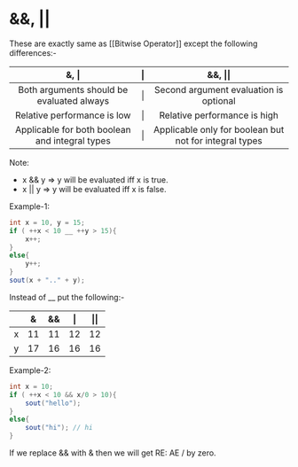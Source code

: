 # &&, ||

These are exactly same as [[Bitwise Operator]] except the following differences:-

|                     &, \|                      | \|  |                        &&, \|\|                        |
| :--------------------------------------------: | :-: | :----------------------------------------------------: |
|   Both arguments should be evaluated always    | \|  |         Second argument evaluation is optional         |
|          Relative performance is low           | \|  |              Relative performance is high              |
| Applicable for both boolean and integral types | \|  | Applicable only for boolean but not for integral types |

Note: 
*  x && y => y will be evaluated iff x is true.
*  x || y => y will be evaluated iff x is false.

Example-1:

```java
int x = 10, y = 15;
if ( ++x < 10 __ ++y > 15){
	x++;
}
else{
	y++;
}
sout(x + ".." + y);
```
Instead of __ put the following:-

|     |  &  | &&  | \|  | \|\| |
| :-: | :-: | :-: | :-: | :--: |
|  x  | 11  | 11  | 12  |  12  |
|  y  | 17  | 16  | 16  |  16  |

Example-2:
```java
int x = 10;
if ( ++x < 10 && x/0 > 10){
	sout("hello");
}
else{
	sout("hi"); // hi
}
```
If we replace && with & then we will get RE: AE / by zero.